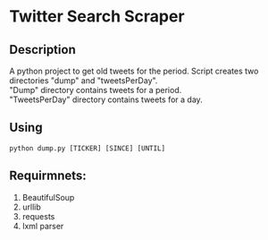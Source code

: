 # Twitter Search Scraper

## Description
A python project to get old tweets for the period. Script creates two directories "dump" and "tweetsPerDay".  
"Dump" directory contains tweets for a period.  
"TweetsPerDay" directory contains tweets for a day.  

## Using
```
python dump.py [TICKER] [SINCE] [UNTIL]
```
## Requirmnets:
1. BeautifulSoup
2. urllib
3. requests
4. lxml parser

